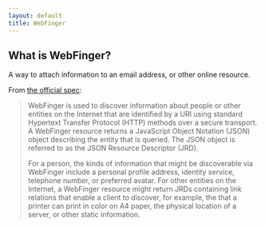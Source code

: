 ```yaml
---
layout: default
title: WebFinger
---
```


## What is WebFinger? ##

A way to attach information to an email address, or other online resource.

From [the official spec](http://tools.ietf.org/html/rfc7033):

> WebFinger is used to discover information about people or other entities on
> the Internet that are identified by a URI using standard Hypertext Transfer
> Protocol (HTTP) methods over a secure transport.  A WebFinger resource
> returns a JavaScript Object Notation (JSON) object describing the entity that
> is queried. The JSON object is referred to as the JSON Resource Descriptor
> (JRD).
>
> For a person, the kinds of information that might be discoverable via
> WebFinger include a personal profile address, identity service, telephone
> number, or preferred avatar.  For other entities on the Internet, a WebFinger
> resource might return JRDs containing link relations that enable a client to
> discover, for example, the that a printer can print in color on A4 paper, the
> physical location of a server, or other static information.
